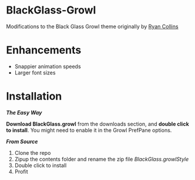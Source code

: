 # BlackGlass-Growl

Modifications to the Black Glass Growl theme originally by [Ryan Collins](http://www.ryancollins.me/?p=92)

# Enhancements

- Snappier animation speeds
- Larger font sizes

# Installation

***The Easy Way***

**Download BlackGlass.growl** from the downloads section, and **double click to install**. You might need to enable it in the Growl PrefPane options.

***From Source***

1. Clone the repo
2. Zipup the contents folder and rename the zip file *BlackGlass.growlStyle*
3. Double click to install
4. Profit